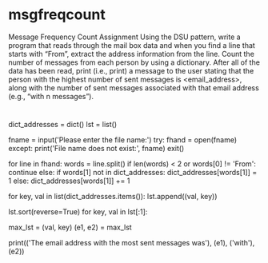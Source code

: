 # msgfreqcount
Message Frequency Count Assignment
Using the DSU pattern, write a program that reads through the mail box data and when you find a line that starts with “From”, extract the address information from the line. Count the number of messages from each person by using a dictionary. After all of the data has been read, print (i.e., print) a message to the user stating that the person with the highest number of sent messages is <email_address>, along with the number of sent messages associated with that email address (e.g., “with n messages”).

#

dict_addresses = dict()
lst = list()

fname = input('Please enter the file name:')
try: 
        fhand = open(fname)
except:
        print('File name does not exist:', fname)
        exit()

for line in fhand:
    words = line.split()
    if len(words) < 2 or words[0] != 'From':
        continue
    else:
        if words[1] not in dict_addresses:
            dict_addresses[words[1]] = 1
        else:
            dict_addresses[words[1]] += 1

for key, val in list(dict_addresses.items()):
    lst.append((val, key))

lst.sort(reverse=True)
for key, val in lst[:1]:

   max_lst = (val, key)
(e1, e2) = max_lst

print(('The email address with the most sent messages was'), (e1), ('with'), (e2))
